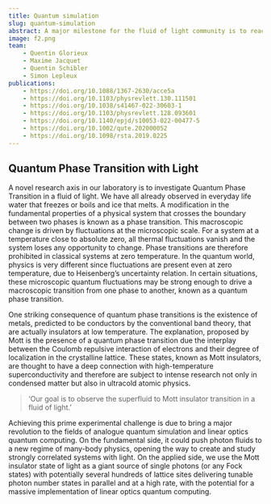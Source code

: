 ```yaml
---
title: Quantum simulation
slug: quantum-simulation
abstract: A major milestone for the fluid of light community is to reach the level of control and the precision of detection to conduct quantum simulation with light
image: f2.png
team: 
    - Quentin Glorieux
    - Maxime Jacquet
    - Quentin Schibler
    - Simon Lepleux
publications: 
    - https://doi.org/10.1088/1367-2630/acce5a
    - https://doi.org/10.1103/physrevlett.130.111501
    - https://doi.org/10.1038/s41467-022-30603-1
    - https://doi.org/10.1103/physrevlett.128.093601
    - https://doi.org/10.1140/epjd/s10053-022-00477-5
    - https://doi.org/10.1002/qute.202000052
    - https://doi.org/10.1098/rsta.2019.0225
---
```



## Quantum Phase Transition with Light

A novel research axis in our laboratory is to investigate Quantum Phase Transition in a fluid of light. We have all already observed in everyday life water that freezes or boils and ice that melts. A modification in the fundamental properties of a physical system that crosses the boundary between two phases is known as a phase transition. This macroscopic change is driven by fluctuations at the microscopic scale. For a system at a temperature close to absolute zero, all thermal fluctuations vanish and the system loses any opportunity to change. Phase transitions are therefore prohibited in classical systems at zero temperature. In the quantum world, physics is very different since fluctuations are present even at zero temperature, due to Heisenberg’s uncertainty relation. In certain situations, these microscopic quantum fluctuations may be strong enough to drive a macroscopic transition from one phase to another, known as a quantum phase transition.

One striking consequence of quantum phase transitions is the existence of metals, predicted to be conductors by the conventional band theory, that are actually insulators at low temperature. The explanation, proposed by Mott is the presence of a quantum phase transition due the interplay between the Coulomb repulsive interaction of electrons and their degree of localization in the crystalline lattice. These states, known as Mott insulators, are thought to have a deep connection with high-temperature superconductivity and therefore are subject to intense research not only in condensed matter but also in ultracold atomic physics.

> ‘Our goal is to observe the superfluid to Mott insulator transition in a fluid of light.’

Achieving this prime experimental challenge is due to bring a major revolution to the fields of analogue quantum simulation and linear optics quantum computing.
On the fundamental side, it could push photon fluids to a new regime of many-body physics, opening the way to create and study strongly correlated systems with light.
On the applied side, we use the Mott insulator state of light as a giant source of single photons (or any Fock states) with potentially several hundreds of lattice sites delivering tunable photon number states in parallel and at a high rate, with the potential for a massive implementation of linear optics quantum computing.
